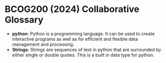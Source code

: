 # BCOG200 (2024) Collaborative Glossary

- **python**: Python is a programming language. It can be used to create interactive programs as well as for efficient and flexible data management and processing.
- **Strings**: Strings are sequences of text in python that are surrounded by either single or double quotes. This is a built in data type for python. 
  

